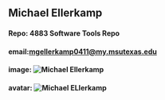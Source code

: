 ## Michael Ellerkamp
#### Repo: 4883 Software Tools Repo
#### email:mgellerkamp0411@my.msutexas.edu
#### image: ![Michael Ellerkamp](https://dsm01pap003files.storage.live.com/y4mOOl572TUupy2BZs_RV3BFX8i7u5yBj67kAyb3lamBajD9HpkEQBm007Y09y7W4gy4CfNwJIRFJ6T1PW2hqNYGab49thx5EUZPP0eV6A7Ygu3DEimyELM8iCB6I-ipGoTjdsSTArEFqeeIdS9GtGXppZQpAidZ8nI9hwu8JlWwZLx6YUyz6kJEu7GZFh9sAkZ?width=192&height=256&cropmode=none)
#### avatar: ![Michael ELlerkamp](https://dsm01pap003files.storage.live.com/y4mOOl572TUupy2BZs_RV3BFX8i7u5yBj67kAyb3lamBajD9HpkEQBm007Y09y7W4gy4CfNwJIRFJ6T1PW2hqNYGab49thx5EUZPP0eV6A7Ygu3DEimyELM8iCB6I-ipGoTjdsSTArEFqeeIdS9GtGXppZQpAidZ8nI9hwu8JlWwZLx6YUyz6kJEu7GZFh9sAkZ?width=192&height=256&cropmode=none)

